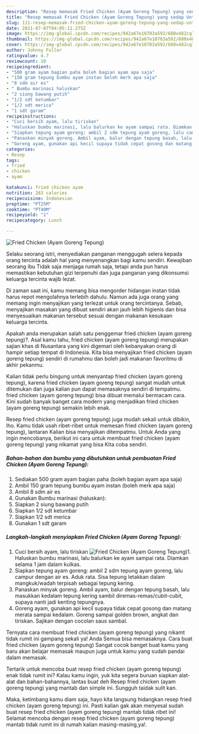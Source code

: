 ```yaml
---
description: "Resep memasak Fried Chicken (Ayam Goreng Tepung) yang sedap Untuk Jualan"
title: "Resep memasak Fried Chicken (Ayam Goreng Tepung) yang sedap Untuk Jualan"
slug: 111-resep-memasak-fried-chicken-ayam-goreng-tepung-yang-sedap-untuk-jualan
date: 2021-07-07T04:05:11.275Z
image: https://img-global.cpcdn.com/recipes/942a67e10703a592/680x482cq70/fried-chicken-ayam-goreng-tepung-foto-resep-utama.jpg
thumbnail: https://img-global.cpcdn.com/recipes/942a67e10703a592/680x482cq70/fried-chicken-ayam-goreng-tepung-foto-resep-utama.jpg
cover: https://img-global.cpcdn.com/recipes/942a67e10703a592/680x482cq70/fried-chicken-ayam-goreng-tepung-foto-resep-utama.jpg
author: Johnny Fuller
ratingvalue: 4.7
reviewcount: 10
recipeingredient:
- "500 gram ayam bagian paha boleh bagian ayam apa saja"
- "150 gram tepung bumbu ayam instan boleh merk apa saja"
- "8 sdm air es"
- " Bumbu marinasi haluskan"
- "2 siung bawang putih"
- "1/2 sdt ketumbar"
- "1/2 sdt merica"
- "1 sdt garam"
recipeinstructions:
- "Cuci bersih ayam, lalu tiriskan"
- "Haluskan bumbu marinasi, lalu balurkan ke ayam sampai rata. Diamkan selama 1 jam dalam kulkas."
- "Siapkan tepung ayam goreng: ambil 2 sdm tepung ayam goreng, lalu campur dengan air es. Aduk rata. Sisa tepung letakkan dalam mangkuk/wadah terpisah sebagai tepung kering."
- "Panaskan minyak goreng. Ambil ayam, balur dengan tepung basah, lalu masukkan kedalam tepung kering sambil diremas-remas/cubit-cubit, supaya nanti jadi keriting tepungnya."
- "Goreng ayam, gunakan api kecil supaya tidak cepat gosong dan matang merata sampai kedalam. Goreng sampai golden brown, angkat dan tiriskan. Sajikan dengan cocolan saus sambal."
categories:
- Resep
tags:
- fried
- chicken
- ayam

katakunci: fried chicken ayam 
nutrition: 263 calories
recipecuisine: Indonesian
preptime: "PT25M"
cooktime: "PT40M"
recipeyield: "1"
recipecategory: Lunch

---
```



![Fried Chicken (Ayam Goreng Tepung)](https://img-global.cpcdn.com/recipes/942a67e10703a592/680x482cq70/fried-chicken-ayam-goreng-tepung-foto-resep-utama.jpg)

Selaku seorang istri, menyediakan panganan menggugah selera kepada orang tercinta adalah hal yang menyenangkan bagi kamu sendiri. Kewajiban seorang ibu Tidak saja menjaga rumah saja, tetapi anda pun harus memastikan kebutuhan gizi terpenuhi dan juga panganan yang dikonsumsi keluarga tercinta wajib lezat.

Di zaman  saat ini, kamu memang bisa mengorder hidangan instan tidak harus repot mengolahnya terlebih dahulu. Namun ada juga orang yang memang ingin menyajikan yang terlezat untuk orang tercintanya. Sebab, menyajikan masakan yang dibuat sendiri akan jauh lebih higienis dan bisa menyesuaikan makanan tersebut sesuai dengan makanan kesukaan keluarga tercinta. 



Apakah anda merupakan salah satu penggemar fried chicken (ayam goreng tepung)?. Asal kamu tahu, fried chicken (ayam goreng tepung) merupakan sajian khas di Nusantara yang kini digemari oleh kebanyakan orang di hampir setiap tempat di Indonesia. Kita bisa menyajikan fried chicken (ayam goreng tepung) sendiri di rumahmu dan boleh jadi makanan favoritmu di akhir pekanmu.

Kalian tidak perlu bingung untuk menyantap fried chicken (ayam goreng tepung), karena fried chicken (ayam goreng tepung) sangat mudah untuk ditemukan dan juga kalian pun dapat memasaknya sendiri di tempatmu. fried chicken (ayam goreng tepung) bisa dibuat memalui bermacam cara. Kini sudah banyak banget cara modern yang menjadikan fried chicken (ayam goreng tepung) semakin lebih enak.

Resep fried chicken (ayam goreng tepung) juga mudah sekali untuk dibikin, lho. Kamu tidak usah ribet-ribet untuk memesan fried chicken (ayam goreng tepung), lantaran Kalian bisa menyajikan ditempatmu. Untuk Anda yang ingin mencobanya, berikut ini cara untuk membuat fried chicken (ayam goreng tepung) yang nikamat yang bisa Kita coba sendiri.

<!--inarticleads1-->

##### Bahan-bahan dan bumbu yang dibutuhkan untuk pembuatan Fried Chicken (Ayam Goreng Tepung):

1. Sediakan 500 gram ayam bagian paha (boleh bagian ayam apa saja)
1. Ambil 150 gram tepung bumbu ayam instan (boleh merk apa saja)
1. Ambil 8 sdm air es
1. Gunakan  Bumbu marinasi (haluskan):
1. Siapkan 2 siung bawang putih
1. Siapkan 1/2 sdt ketumbar
1. Siapkan 1/2 sdt merica
1. Gunakan 1 sdt garam




<!--inarticleads2-->

##### Langkah-langkah menyiapkan Fried Chicken (Ayam Goreng Tepung):

1. Cuci bersih ayam, lalu tiriskan
<img src="https://img-global.cpcdn.com/steps/cec6418b6172dd85/160x128cq70/fried-chicken-ayam-goreng-tepung-langkah-memasak-1-foto.jpg" alt="Fried Chicken (Ayam Goreng Tepung)">1. Haluskan bumbu marinasi, lalu balurkan ke ayam sampai rata. Diamkan selama 1 jam dalam kulkas.
1. Siapkan tepung ayam goreng: ambil 2 sdm tepung ayam goreng, lalu campur dengan air es. Aduk rata. Sisa tepung letakkan dalam mangkuk/wadah terpisah sebagai tepung kering.
1. Panaskan minyak goreng. Ambil ayam, balur dengan tepung basah, lalu masukkan kedalam tepung kering sambil diremas-remas/cubit-cubit, supaya nanti jadi keriting tepungnya.
1. Goreng ayam, gunakan api kecil supaya tidak cepat gosong dan matang merata sampai kedalam. Goreng sampai golden brown, angkat dan tiriskan. Sajikan dengan cocolan saus sambal.




Ternyata cara membuat fried chicken (ayam goreng tepung) yang nikamt tidak rumit ini gampang sekali ya! Anda Semua bisa memasaknya. Cara buat fried chicken (ayam goreng tepung) Sangat cocok banget buat kamu yang baru akan belajar memasak maupun juga untuk kamu yang sudah pandai dalam memasak.

Tertarik untuk mencoba buat resep fried chicken (ayam goreng tepung) enak tidak rumit ini? Kalau kamu ingin, yuk kita segera buruan siapkan alat-alat dan bahan-bahannya, lantas buat deh Resep fried chicken (ayam goreng tepung) yang mantab dan simple ini. Sungguh taidak sulit kan. 

Maka, ketimbang kamu diam saja, hayo kita langsung hidangkan resep fried chicken (ayam goreng tepung) ini. Pasti kalian gak akan menyesal sudah buat resep fried chicken (ayam goreng tepung) mantab tidak ribet ini! Selamat mencoba dengan resep fried chicken (ayam goreng tepung) mantab tidak rumit ini di rumah kalian masing-masing,ya!.

